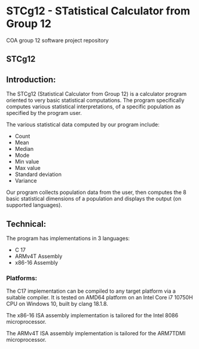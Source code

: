 # STCg12 - STatistical Calculator from Group 12
COA group 12 software project repository

## STCg12

## Introduction:
The STCg12 (Statistical Calculator from Group 12) is a calculator program oriented to very basic statistical computations.
The program specifically computes various statistical interpretations, of a specific population as specified by the program user.

The various statistical data computed by our program include:
- Count
- Mean
- Median
- Mode
- Min value
- Max value
- Standard deviation
- Variance

Our program collects population data from the user, then computes the 8 basic statistical dimensions of a population and displays the 
output (on supported languages).

## Technical:
The program has implementations in 3 languages:
- C 17
- ARMv4T Assembly
- x86-16 Assembly

### Platforms:
The C17 implementation can be compiled to any target platform via a suitable compiler. It is tested on AMD64 platform on an Intel Core i7 10750H CPU on Windows 10, built by clang 18.1.8.

The x86-16 ISA assembly implementation is tailored for the Intel 8086 microprocessor.

The ARMv4T ISA assembly implementation is tailored for the ARM7TDMI microprocessor.
